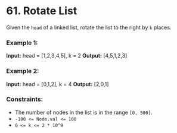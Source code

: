 # 61. Rotate List

Given the `head` of a linked list, rotate the list to the right by `k` places.

### Example 1:
**Input:** head = [1,2,3,4,5], k = 2
**Output:** [4,5,1,2,3]

### Example 2:
**Input:** head = [0,1,2], k = 4
**Output:** [2,0,1]
 
### Constraints:
- The number of nodes in the list is in the range `[0, 500]`.
- `-100 <= Node.val <= 100`
- `0 <= k <= 2 * 10^9`
